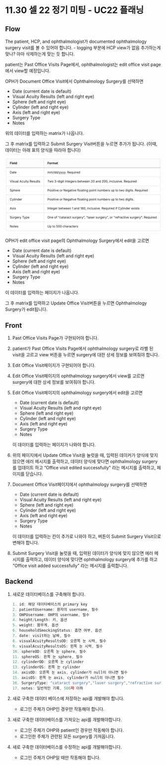 # 11.30 셀 22 정기 미팅 - UC22 플래닝

## Flow

The patient, HCP, and ophthalmologist가 documented ophthalmology surgery visit를 볼 수 있어야 합니다. - logging 부분에 HCP view가 없음 추가하는게 맞나? 아마 삭제하는게 맞는 듯 합니다.

patient는 Past Office Visits Page에서, ophthalmologist는 edit office visit page에서 view할 예정입니다.

OPH가 Document Office Visit에서 Ophthalmology Surgery를 선택하면

- Date (current date is default)
- Visual Acuity Results (left and right eye)
- Sphere (left and right eye)
- Cylinder (left and right eye)
- Axis (left and right eye)
- Surgery Type
- Notes

위의 데이터를 입력하는 matrix가 나옵니다.

그 후 matrix를 입력하고 Submit Surgery Visit버튼을 누르면 추가가 됩니다. (이때, 데이터는 아래 표의 양식을 따라야 합니다)

![Alt text](resources/1130-cell-22-image.png)

OPH가 edit office visit page의 Ophthalmology Surgery에서 edit을 고르면

- Date (current date is default)
- Visual Acuity Results (left and right eye)
- Sphere (left and right eye)
- Cylinder (left and right eye)
- Axis (left and right eye)
- Surgery Type
- Notes

이 데이터를 입력하는 페이지가 나옵니다.

그 후 matrix를 입력하고 Update Office Visit버튼을 누르면 Ophthalmology Surgery가 edit됩니다.

## Front

1. Past Office Visits Page가 구현되어야 합니다.
2. patient가 Past Office Visits Page에서 ophthalmology surgery로 라벨 된 visit을 고르고 view 버튼을 누르면 surgery에 대한 상세 정보를 보여줘야 합니다.
3. Edit Office Visit페이지가 구현되어야 합니다.
4. Edit Office Visit페이지의 ophthalmology surgery에서 view를 고르면 surgery에 대한 상세 정보를 보여줘야 합니다.
5. Edit Office Visit페이지의 ophthalmology surgery에서 edit을 고르면
    - Date (current date is default)
    - Visual Acuity Results (left and right eye)
    - Sphere (left and right eye)
    - Cylinder (left and right eye)
    - Axis (left and right eye)
    - Surgery Type
    - Notes

    이 데이터를 입력하는 페이지가 나와야 합니다.

6. 위의 페이지에서 Update Office Visit을 눌럿을 때, 입력된 데이커가 양식에 맞지 않으면 에러 메시지를 출력하고, 데이터 양식에 맞다면 ophthalmology surgery를 업데이트 하고 “Office visit edited successfully" 라는 메시지를 출력하고, 페이지를 닫습니다.
7. Document Office Visit페이지에서 ophthalmology surgery를 선택하면
    - Date (current date is default)
    - Visual Acuity Results (left and right eye)
    - Sphere (left and right eye)
    - Cylinder (left and right eye)
    - Axis (left and right eye)
    - Surgery Type
    - Notes

    이 데이터를 입력하는 칸이 추가로 나와야 하고, 버튼이 Submit Surgery Visit으로 변해야 합니다.

8. Submit Surgery Visit을 눌럿을 때, 입력된 데이터가 양식에 맞지 않으면 에러 메시지를 출력하고, 데이터 양식에 맞다면 ophthalmology surgery에 추가를 하고  "Office visit added successfully" 라는 메시지를 출력합니다.

## Backend

1. 새로운 데이터베이스를 구축해야 합니다.

    ```jsx
    1. id: 해당 데이터베이스의 primary key
    2. patientUsername: 환자의 username, 필수
    3. OHPUsername: OHP의 username, 필수
    4. height/Length: 키, 옵션
    5. weight: 몸무게, 옵션
    6. householdSmockingStatus: 흡연 여부, 옵션
    7. date: visit하는 날짜, 필수
    8. visualAcuityResultsOD: 오른쪽 눈 시력, 필수
    9. visualAcuityResultsOS: 왼쪽 눈 시력, 필수
    10. sphereOD: 오른쪽 눈 sphere, 필수
    11. sphereOS: 왼쪽 눈 sphere, 필수
    12. cylinderOD: 오른쪽 눈 cylinder
    13. cylinderOS: 왼쪽 눈 cylinder
    14. axisOD: 오른쪽 눈 axis, cylinder가 null이 아니면 필수
    15. axisOS: 왼쪽 눈 axis, cylinder가 null이 아니면 필수
    16. SurgeryType: "cataract surgery","laser surgery","refractive surgery" 중에 하나의 값을 가져야 함, 필수
    17. notes: 일반적인 기록, 500자 이하
    ```

2. 새로 구축한 데이터 베이스에 저장하는 api를 개발해야 합니다.
    - 로그인 주체가 OHP인 경우만 작동해야 합니다.
3. 새로 구축한 데이터베이스를 가져오는 api를 개발해야합니다.
    - 로그인 주체가 OHP와 patient인 경우만 작동해야 합니다.
    - 로그인한 주체가 관련된 모든 surgery를 가져옵니다.
4. 새로 구축한 데이터베이스를 수정하는 api를 개발해야합니다.
    - 로그인 주체가 OHP일 때만 작동해야 합니다.
